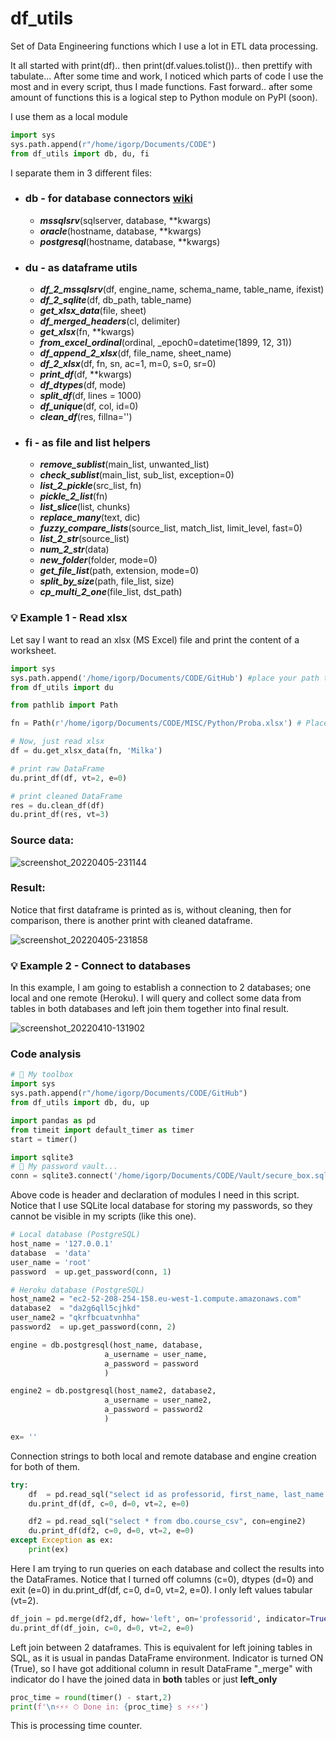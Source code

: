 # df_utils
Set of Data Engineering functions which I use a lot in ETL data processing.

It all started with print(df).. then print(df.values.tolist()).. then prettify with tabulate...
After some time and work, I noticed which parts of code I use the most and in every script, thus I made functions.
Fast forward.. after some amount of functions this is a logical step to Python module on PyPI (soon).

I use them as a local module

```python
import sys
sys.path.append(r"/home/igorp/Documents/CODE")
from df_utils import db, du, fi
```

I separate them in 3 different files: 
* ### **db** - for database connectors [wiki](https://github.com/igorp74/df_utils/wiki#db---for-database-connectors)
  * ***mssqlsrv***(sqlserver, database, **kwargs)
  * ***oracle***(hostname, database, **kwargs)
  * ***postgresql***(hostname, database, **kwargs)
* ### **du** - as dataframe utils
  * ***df_2_mssqlsrv***(df, engine_name, schema_name, table_name, ifexist)
  * ***df_2_sqlite***(df, db_path, table_name)
  * ***get_xlsx_data***(file, sheet)
  * ***df_merged_headers***(cl, delimiter)
  * ***get_xlsx***(fn, **kwargs)
  * ***from_excel_ordinal***(ordinal, _epoch0=datetime(1899, 12, 31))
  * ***df_append_2_xlsx***(df, file_name, sheet_name)
  * ***df_2_xlsx***(df, fn, sn, ac=1, m=0, s=0, sr=0)
  * ***print_df***(df, **kwargs)
  * ***df_dtypes***(df, mode)
  * ***split_df***(df, lines = 1000)
  * ***df_unique***(df, col, id=0)
  * ***clean_df***(res, fillna='')
* ### **fi** - as file and list helpers
  * ***remove_sublist***(main_list, unwanted_list)
  * ***check_sublist***(main_list, sub_list, exception=0)
  * ***list_2_pickle***(src_list, fn)
  * ***pickle_2_list***(fn)
  * ***list_slice***(list, chunks)
  * ***replace_many***(text, dic)
  * ***fuzzy_compare_lists***(source_list, match_list, limit_level, fast=0)
  * ***list_2_str***(source_list)
  * ***num_2_str***(data)
  * ***new_folder***(folder, mode=0)
  * ***get_file_list***(path, extension, mode=0)
  * ***split_by_size***(path, file_list, size)
  * ***cp_multi_2_one***(file_list, dst_path)

### 💡 Example 1 - Read xlsx
Let say I want to read an xlsx (MS Excel) file and print the content of a worksheet.

```python
import sys
sys.path.append('/home/igorp/Documents/CODE/GitHub') #place your path to the df_utils folder
from df_utils import du

from pathlib import Path

fn = Path(r'/home/igorp/Documents/CODE/MISC/Python/Proba.xlsx') # Place your path to the source xlsx file

# Now, just read xlsx
df = du.get_xlsx_data(fn, 'Milka')

# print raw DataFrame
du.print_df(df, vt=2, e=0)

# print cleaned DataFrame
res = du.clean_df(df)
du.print_df(res, vt=3)
```

### Source data:
![screenshot_20220405-231144](https://user-images.githubusercontent.com/17882375/161851292-3b150ef1-f5bd-4777-83e5-7d0e0aed2146.png)

### Result:
Notice that first dataframe is printed as is, without cleaning, then for comparison, there is another print with cleaned dataframe.

![screenshot_20220405-231858](https://user-images.githubusercontent.com/17882375/161851313-5fb66668-13f5-4cdd-b1e3-09da510b76d6.png)

### 💡 Example 2 - Connect to databases
In this example, I am going to establish a connection to 2 databases; one local and one remote (Heroku).
I will query and collect some data from tables in both databases and left join them together into final result.

![screenshot_20220410-131902](https://user-images.githubusercontent.com/17882375/162615872-71bcdf4f-6fa9-4a4d-86de-e911a1cbf9cd.png)

### Code analysis

```python
# 🧰 My toolbox
import sys
sys.path.append(r"/home/igorp/Documents/CODE/GitHub")
from df_utils import db, du, up

import pandas as pd
from timeit import default_timer as timer
start = timer()

import sqlite3
# 🔑 My password vault...
conn = sqlite3.connect('/home/igorp/Documents/CODE/Vault/secure_box.sqlite')
```
Above code is header and declaration of modules I need in this script. Notice that I use SQLite local database for storing my passwords, so they cannot be visible in my scripts (like this one).

```python
# Local database (PostgreSQL)
host_name = '127.0.0.1'
database  = 'data'
user_name = 'root'
password  = up.get_password(conn, 1)

# Heroku database (PostgreSQL)
host_name2 = "ec2-52-208-254-158.eu-west-1.compute.amazonaws.com"
database2  = "da2g6qll5cjhkd"
user_name2 = "qkrfbcuatvnhha"
password2  = up.get_password(conn, 2)

engine = db.postgresql(host_name, database,
                     a_username = user_name,
                     a_password = password
                     )

engine2 = db.postgresql(host_name2, database2,
                     a_username = user_name2,
                     a_password = password2
                     )

ex= ''
```
Connection strings to both local and remote database and engine creation for both of them.

```python
try:
    df  = pd.read_sql("select id as professorid, first_name, last_name from dbo.professor_csv", con=engine)
    du.print_df(df, c=0, d=0, vt=2, e=0)

    df2 = pd.read_sql("select * from dbo.course_csv", con=engine2)
    du.print_df(df2, c=0, d=0, vt=2, e=0)
except Exception as ex:
    print(ex)
```
Here I am trying to run queries on each database and collect the results into the DataFrames.
Notice that I turned off columns (c=0), dtypes (d=0) and exit (e=0) 
in du.print_df(df, c=0, d=0, vt=2, e=0). I only left values tabular (vt=2).

```python
df_join = pd.merge(df2,df, how='left', on='professorid', indicator=True)
du.print_df(df_join, c=0, d=0, vt=2, e=0)
```
Left join between 2 dataframes. This is equivalent for left joining tables in SQL, as it is usual in pandas DataFrame environment. Indicator is turned ON (True), so I have got additional column in result DataFrame "_merge" with indicator do I have the joined data in **both** tables or just **left_only**

```python
proc_time = round(timer() - start,2)
print(f'\n⚡⚡⚡ ⏱ Done in: {proc_time} s ⚡⚡⚡')
```
This is processing time counter.
